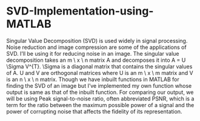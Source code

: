 # SVD-Implementation-using-MATLAB
Singular Value Decomposition (SVD) is used widely in signal processing. Noise reduction and image compression are some of the applications of SVD. I’ll be using it for reducing noise in an image.  The singular value decomposition takes an m \ x \ n matrix A and decomposes it into A = U \Sigma V^{T}. \Sigma is a diagonal matrix that contains the singular values of A. U and V are orthogonal matrices where U is an m \ x \ m matrix and V is an n \ x \ n matrix.  Though we have inbuilt functions in MATLAB for finding the SVD of an image but I’ve implemented my own function whose output is same as that of the inbuilt function. For comparing our output, we will be using Peak signal-to-noise ratio, often abbreviated PSNR, which is a term for the ratio between the maximum possible power of a signal and the power of corrupting noise that affects the fidelity of its representation.
